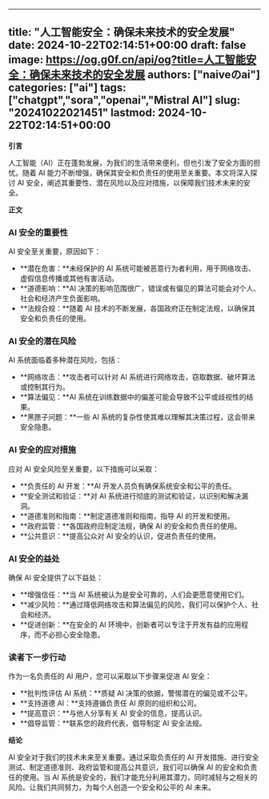 
---
title: "人工智能安全：确保未来技术的安全发展"
date: 2024-10-22T02:14:51+00:00
draft: false
image: https://og.g0f.cn/api/og?title=人工智能安全：确保未来技术的安全发展
authors: ["naiveのai"]
categories: ["ai"]
tags: ["chatgpt","sora","openai","Mistral AI"]
slug: "20241022021451"
lastmod: 2024-10-22T02:14:51+00:00
---
**引言**

人工智能（AI）正在蓬勃发展，为我们的生活带来便利，但也引发了安全方面的担忧。随着 AI 能力不断增强，确保其安全和负责任的使用至关重要。本文将深入探讨 AI 安全，阐述其重要性、潜在风险以及应对措施，以保障我们技术未来的安全。

**正文**

### AI 安全的重要性

AI 安全至关重要，原因如下：

- **潜在危害：**未经保护的 AI 系统可能被恶意行为者利用，用于网络攻击、虚假信息传播或其他有害活动。
- **道德影响：**AI 决策的影响范围很广，错误或有偏见的算法可能会对个人、社会和经济产生负面影响。
- **法规合规：**随着 AI 技术的不断发展，各国政府正在制定法规，以确保其安全和负责任的使用。

### AI 安全的潜在风险

AI 系统面临着多种潜在风险，包括：

- **网络攻击：**攻击者可以针对 AI 系统进行网络攻击，窃取数据、破坏算法或控制其行为。
- **算法偏见：**AI 系统在训练数据中的偏差可能会导致不公平或歧视性的结果。
- **黑匣子问题：**一些 AI 系统的复杂性使其难以理解其决策过程，这会带来安全隐患。

### AI 安全的应对措施

应对 AI 安全风险至关重要，以下措施可以采取：

- **负责任的 AI 开发：**AI 开发人员负有确保系统安全和公平的责任。
- **安全测试和验证：**对 AI 系统进行彻底的测试和验证，以识别和解决漏洞。
- **道德准则和指南：**制定道德准则和指南，指导 AI 的开发和使用。
- **政府监管：**各国政府应制定法规，确保 AI 的安全和负责任的使用。
- **公共意识：**提高公众对 AI 安全的认识，促进负责任的使用。

### AI 安全的益处

确保 AI 安全提供了以下益处：

- **增强信任：**当 AI 系统被认为是安全可靠的，人们会更愿意使用它们。
- **减少风险：**通过降低网络攻击和算法偏见的风险，我们可以保护个人、社会和经济。
- **促进创新：**在安全的 AI 环境中，创新者可以专注于开发有益的应用程序，而不必担心安全隐患。

### 读者下一步行动

作为一名负责任的 AI 用户，您可以采取以下步骤来促进 AI 安全：

- **批判性评估 AI 系统：**质疑 AI 决策的依据，警惕潜在的偏见或不公平。
- **支持道德 AI：**支持遵循负责任 AI 原则的组织和公司。
- **提高意识：**与他人分享有关 AI 安全的信息，提高认识。
- **倡导监管：**联系您的政府代表，倡导制定 AI 安全法规。

**结论**

AI 安全对于我们的技术未来至关重要。通过采取负责任的 AI 开发措施、进行安全测试、制定道德准则、政府监管和提高公共意识，我们可以确保 AI 的安全和负责任的使用。当 AI 系统是安全的，我们才能充分利用其潜力，同时减轻与之相关的风险。让我们共同努力，为每个人创造一个安全和公平的 AI 未来。